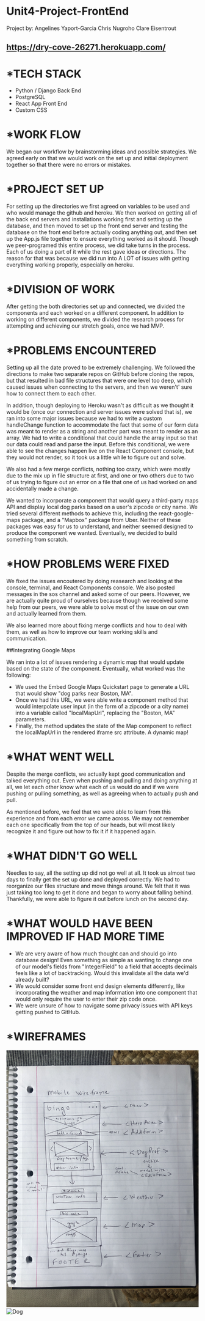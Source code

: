 # Unit4-Project-FrontEnd

Project by:
Angelines Yaport-Garcia
Chris Nugroho
Clare Eisentrout

## https://dry-cove-26271.herokuapp.com/

*TECH STACK
=================
- Python / Django Back End
- PostgreSQL
- React App Front End
- Custom CSS

*WORK FLOW
=================
We began our workflow by brainstorming ideas and possible strategies.
We agreed early on that we would work on the set up and initial deployment together so that there were no errors or mistakes.

*PROJECT SET UP
=================
For setting up the directories we first agreed on variables to be used and who would manage the github and heroku. We then worked on getting all of the back end servers and installations working first and setting up the database, and then moved to set up the front end server and testing the database on the front end before actually coding anything out, and then set up the App.js file together to ensure everything worked as it should. Though we peer-programed this entire process, we did take turns in the process. Each of us doing a part of it while the rest gave ideas or directions. The reason for that was because we did run into A LOT of issues with getting everything working properly, especially on heroku.

*DIVISION OF WORK  
=====================
After getting the both directories set up and connected, we divided the components and each worked on a different component.
In addition to working on different components, we divided the research process for attempting and achieving our stretch goals, once we had MVP.

*PROBLEMS ENCOUNTERED
========================
Setting up all the date proved to be extremely challenging. We followed the directions to make two separate repos on GitHub before cloning the repos, but that resulted in bad file structures that were one level too deep, which caused issues when connecting to the servers, and then we weren't' sure how to connect them to each other.

In addition, though deploying to Heroku wasn't as difficult as we thought it would be (once our connection and server issues were solved that is), we ran into some major issues because we had to write a custom handleChange function to accommodate the fact that some of our form data was meant to render as a string and another part was meant to render as an array. We had to write a conditional that could handle the array input so that our data could read and parse the input. Before this conditional, we were able to see the changes happen live on the React Component console, but they would not render, so it took us a little while to figure out and solve.

We also had a few merge conflicts, nothing too crazy, which were mostly due to the mix up in file structure at first, and one or two others due to two of us trying to figure out an error on a file that one of us had worked on and accidentally made a change.

We wanted to incorporate a component that would query a third-party maps API and display local dog parks based on a user's zipcode or city name. We tried several different methods to achieve this, including the react-google-maps package, and a "Mapbox" package from Uber. Neither of these packages was easy for us to understand, and neither seemed designed to produce the component we wanted. Eventually, we decided to build something from scratch.

*HOW PROBLEMS WERE FIXED
===========================
We fixed the issues encoutered by doing reasearch and looking at the console, terminal, and React Components console. We also posted messages in the sos channel and asked some of our peers. However, we are actually  quite proud of ourselves because though we received some help from our peers, we were able to solve most of the issue on our own and actually learned from them.

We also learned more about fixing merge conflicts and how to deal with them, as well as how to improve our team working skills and communication.

##Integrating Google Maps

We ran into a lot of issues rendering a dynamic map that would update based on the state of the component. Eventually, what worked was the following:

- We used the Embed Google Maps Quickstart page to generate a URL that would show "dog parks near Boston, MA".
- Once we had this URL, we were able write a component method that would interpolate user input (in the form of a zipcode or a city name) into a variable called "localMapUrl", replacing the "Boston, MA" parameters.
- Finally, the method updates the state of the Map component to reflect the localMapUrl in the rendered iframe src attribute. A dynamic map!

*WHAT WENT WELL
====================
Despite the merge conflicts, we actually kept good communication and talked everything out. Even when pushing and pulling and doing anything at all, we let each other know what each of us would do and if we were pushing or pulling something, as well as agreeing when to actually push and pull.

As mentioned before, we feel that we were able to learn from this experience and from each error we came across. We may not remember each one specifically from the top of our heads, but will most likely recognize it and figure out how to fix it if it happened again.

*WHAT DIDN'T GO WELL
=======================
Needles to say, all the setting up did not go well at all. It took us almost two days to finally get the set up done and deployed correctly. We had to reorganize our files structure and move things around.
We felt that it was just taking too long to get it done and began to worry about falling behind.
Thankfully, we were able to figure it out before lunch on the second day.

*WHAT WOULD HAVE BEEN IMPROVED IF HAD MORE TIME
=================================================

- We are very aware of how much thought can and should go into database design! Even something as simple as wanting to change one of our model's fields from "IntegerField" to a field that accepts decimals feels like a lot of backtracking. Would this invalidate all the data we'd already built?
- We would consider some front end design elements differently, like incorporating the weather and map information into one component that would only require the user to enter their zip code once.
- We were unsure of how to navigate some privacy issues with API keys getting pushed to GitHub.

*WIREFRAMES
============

![AdobeXD Wireframe](./public/img/mobile-wireframe.jpg)
![Dog](https://images.unsplash.com/photo-1543466835-00a7907e9de1?ixid=MnwxMjA3fDB8MHxzZWFyY2h8Mnx8ZG9nfGVufDB8fDB8fA%3D%3D&ixlib=rb-1.2.1&auto=format&fit=crop&w=500&q=60)
